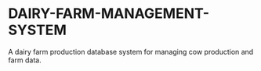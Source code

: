 # DAIRY-FARM-MANAGEMENT-SYSTEM
A dairy farm production database system for managing cow production and farm data.
